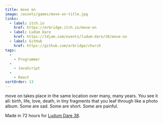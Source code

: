 ```yaml
---
title: move on
image: /assets/games/move-on-title.jpg
links:
  - label: itch.io
    href: https://erbridge.itch.io/move-on
  - label: Ludum Dare
    href: https://ldjam.com/events/ludum-dare/38/move-on
  - label: GitHub
    href: https://github.com/erbridge/church
tags:
  -
    - Programmer
  -
    - JavaScript
  -
    - React
sortOrder: 13
---
```


move on takes place in the same location over many, many years. You see it all:
birth, life, love, death, in tiny fragments that you leaf through like a photo
album. Some are sad. Some are short. Some are painful.

Made in 72 hours for
[Ludum Dare 38](https://ldjam.com/events/ludum-dare/38/move-on).
